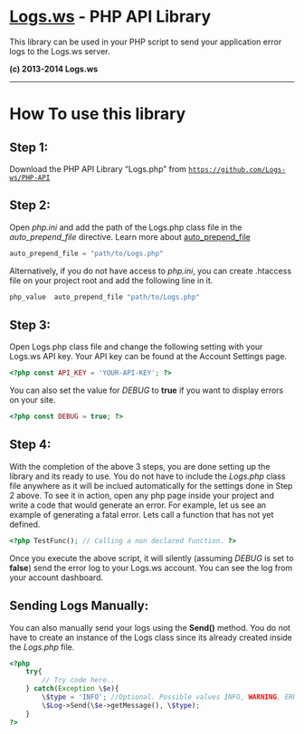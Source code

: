 [Logs.ws](http://logs.ws/) - PHP API Library
==================================================

This library can be used in your PHP script to send your application error logs to the Logs.ws server.

**(c) 2013-2014 Logs.ws**

<hr>

# How To use this library #

## Step 1: ##
Download the PHP API Library “Logs.php” from 
<code>https://github.com/Logs-ws/PHP-API</code>

## Step 2: ##
Open _php.ini_ and add the path of the Logs.php class file in the _auto_prepend_file_ directive.
Learn more about [auto_prepend_file](http://docs.php.net/manual/en/ini.core.php#ini.auto-prepend-file)
```php
auto_prepend_file = "path/to/Logs.php"
```

Alternatively, if you do not have access to _php.ini_, you can create .htaccess file on your project root and add the following line in it.
```php
php_value  auto_prepend_file "path/to/Logs.php"
```


## Step 3: ##
Open Logs.php class file and change the following setting with your Logs.ws API key. Your API key can be found at the Account Settings page.
```php
<?php const API_KEY = 'YOUR-API-KEY'; ?>
```

You can also set the value for _DEBUG_ to **true** if you want to display errors on your site.
```php
<?php const DEBUG = true; ?>
```

## Step 4: ##
With the completion of the above 3 steps, you are done setting up the library and its ready to use. You do not have to include the _Logs.php_ class file anywhere as it will be inclued automatically for the settings done in Step 2 above. To see it in action, open any php page inside your project and write a code that would generate an error. For example, let us see an example of generating a fatal error. Lets call a function that has not yet defined.

```php
<?php TestFunc(); // Calling a non declared function. ?>
```

Once you execute the above script, it will silently (assuming _DEBUG_ is set to **false**) send the error log to your Logs.ws account. You can see the log from your account dashboard.

## Sending Logs Manually: ##

You can also manually send your logs using the **Send()** method. You do not have to create an instance of the Logs class since its already created inside the _Logs.php_ file.

```php
<?php 
    try{
        // Try code here..
    } catch(Exception \$e){
        \$type = 'INFO'; //Optional. Possible values INFO, WARNING, ERROR.
        \$Log->Send(\$e->getMessage(), \$type); 
    }
?>
```